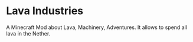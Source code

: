 # Lava Industries
A Minecraft Mod about Lava, Machinery, Adventures.
It allows to spend all lava in the Nether.
